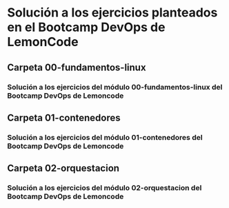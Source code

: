 # Solución a los ejercicios planteados en el Bootcamp DevOps de LemonCode

## Carpeta 00-fundamentos-linux
### Solución a los ejercicios del módulo 00-fundamentos-linux del Bootcamp DevOps de Lemoncode

## Carpeta 01-contenedores
### Solución a los ejercicios del módulo 01-contenedores del Bootcamp DevOps de Lemoncode

## Carpeta 02-orquestacion
### Solución a los ejercicios del módulo 02-orquestacion del Bootcamp DevOps de Lemoncode
